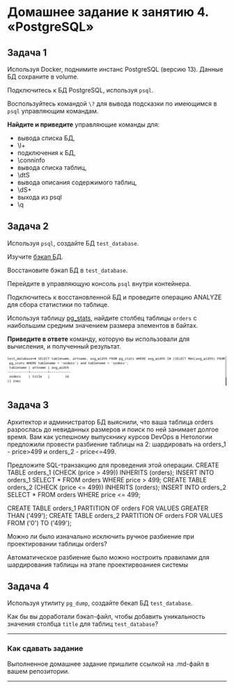 # Домашнее задание к занятию 4. «PostgreSQL»

## Задача 1

Используя Docker, поднимите инстанс PostgreSQL (версию 13). Данные БД сохраните в volume.

Подключитесь к БД PostgreSQL, используя `psql`.

Воспользуйтесь командой `\?` для вывода подсказки по имеющимся в `psql` управляющим командам.

**Найдите и приведите** управляющие команды для:

- вывода списка БД,
- 
  \l+
- подключения к БД,
- 
  \conninfo
- вывода списка таблиц,
- 
  \dtS
- вывода описания содержимого таблиц,
- 
  \dS+
- выхода из psql
- 
  \q

## Задача 2

Используя `psql`, создайте БД `test_database`.

Изучите [бэкап БД](https://github.com/netology-code/virt-homeworks/tree/virt-11/06-db-04-postgresql/test_data).

Восстановите бэкап БД в `test_database`.

Перейдите в управляющую консоль `psql` внутри контейнера.

Подключитесь к восстановленной БД и проведите операцию ANALYZE для сбора статистики по таблице.

Используя таблицу [pg_stats](https://postgrespro.ru/docs/postgresql/12/view-pg-stats), найдите столбец таблицы `orders` 
с наибольшим средним значением размера элементов в байтах.

**Приведите в ответе** команду, которую вы использовали для вычисления, и полученный результат.

![alt text](https://github.com/m5xt/bd-dev-homeworks/blob/main/06-db-04-postgresql/dz-2.png)



## Задача 3

Архитектор и администратор БД выяснили, что ваша таблица orders разрослась до невиданных размеров и
поиск по ней занимает долгое время. Вам как успешному выпускнику курсов DevOps в Нетологии предложили
провести разбиение таблицы на 2: шардировать на orders_1 - price>499 и orders_2 - price<=499.

Предложите SQL-транзакцию для проведения этой операции.
CREATE TABLE orders_1 (CHECK (price > 499)) INHERITS (orders);
INSERT INTO orders_1 SELECT * FROM orders WHERE price > 499;
CREATE TABLE orders_2 (CHECK (price <= 499)) INHERITS (orders);
INSERT INTO orders_2 SELECT * FROM orders WHERE price <= 499;

CREATE TABLE orders_1 PARTITION OF orders FOR VALUES GREATER THAN ('499');
CREATE TABLE orders_2 PARTITION OF orders FOR VALUES FROM ('0') TO ('499');

Можно ли было изначально исключить ручное разбиение при проектировании таблицы orders?

Автоматическое разбиение было можно ностроить правилами для шардирования таблицы на этапе проектирвоаниея системы


## Задача 4

Используя утилиту `pg_dump`, создайте бекап БД `test_database`.

Как бы вы доработали бэкап-файл, чтобы добавить уникальность значения столбца `title` для таблиц `test_database`?

---

### Как cдавать задание

Выполненное домашнее задание пришлите ссылкой на .md-файл в вашем репозитории.

---

